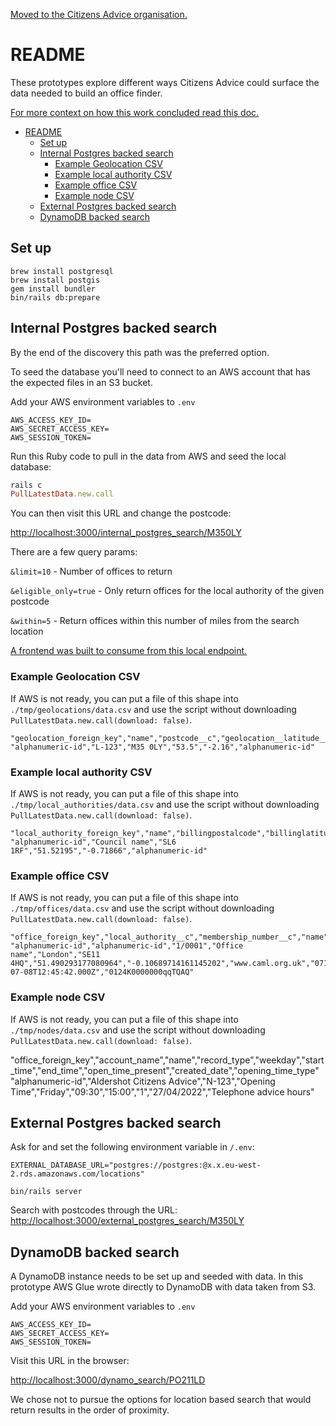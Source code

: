 [Moved to the Citizens Advice organisation.](https://github.com/citizensadvice/find-your-local-citizens-advice-api-prototype)

# README

These prototypes explore different ways Citizens Advice could surface the data needed to build an office finder.

[For more context on how this work concluded read this doc.](https://docs.google.com/document/d/1qeUYvFeTEVVdWHqOpGzUn3l_XwpCKRROKuOxqXTXCTQ/edit#)

- [README](#readme)
  - [Set up](#set-up)
  - [Internal Postgres backed search](#internal-postgres-backed-search)
    - [Example Geolocation CSV](#example-geolocation-csv)
    - [Example local authority CSV](#example-local-authority-csv)
    - [Example office CSV](#example-office-csv)
    - [Example node CSV](#example-node-csv)
  - [External Postgres backed search](#external-postgres-backed-search)
  - [DynamoDB backed search](#dynamodb-backed-search)

## Set up

```
brew install postgresql
brew install postgis
gem install bundler
bin/rails db:prepare
```

## Internal Postgres backed search

By the end of the discovery this path was the preferred option.

To seed the database you'll need to connect to an AWS account that has the expected files in an S3 bucket.

Add your AWS environment variables to `.env`

```
AWS_ACCESS_KEY_ID=
AWS_SECRET_ACCESS_KEY=
AWS_SESSION_TOKEN=
```

Run this Ruby code to pull in the data from AWS and seed the local database:

```ruby
rails c
PullLatestData.new.call
```

You can then visit this URL and change the postcode:

<http://localhost:3000/internal_postgres_search/M350LY>

There are a few query params:

`&limit=10` - Number of offices to return

`&eligible_only=true` - Only return offices for the local authority of the given postcode

`&within=5` - Return offices within this number of miles from the search location

[A frontend was built to consume from this local endpoint.](https://github.com/dxw/find-your-local-citizens-advice-frontend-prototype)

### Example Geolocation CSV

If AWS is not ready, you can put a file of this shape into `./tmp/geolocations/data.csv` and use the script without downloading `PullLatestData.new.call(download: false)`.

```
"geolocation_foreign_key","name","postcode__c","geolocation__latitude__s","geolocation__longitude__s","local_authority__c"
"alphanumeric-id","L-123","M35 0LY","53.5","-2.16","alphanumeric-id"
```

### Example local authority CSV

If AWS is not ready, you can put a file of this shape into `./tmp/local_authorities/data.csv` and use the script without downloading `PullLatestData.new.call(download: false)`.

```
"local_authority_foreign_key","name","billingpostalcode","billinglatitude","billinglongitude","recordtypeid"
"alphanumeric-id","Council name","SL6 1RF","51.52195","-0.71866","alphanumeric-id"
```

### Example office CSV

If AWS is not ready, you can put a file of this shape into `./tmp/offices/data.csv` and use the script without downloading `PullLatestData.new.call(download: false)`.

```
"office_foreign_key","local_authority__c","membership_number__c","name","billingcity","billingpostalcode","billinglatitude","billinglongitude","website","phone","email__c","closed__c","lastmodifieddate","recordtypeid"
"alphanumeric-id","alphanumeric-id","1/0001","Office name","London","SE11 4HQ","51.490293177080964","-0.10689714161145202","www.caml.org.uk","07123456789","email@example.org.uk","false","2022-07-08T12:45:42.000Z","0124K0000000qqTQAQ"
```

### Example node CSV

If AWS is not ready, you can put a file of this shape into `./tmp/nodes/data.csv` and use the script without downloading `PullLatestData.new.call(download: false)`.

"office_foreign_key","account_name","name","record_type","weekday","start_time","end_time","open_time_present","created_date","opening_time_type"
"alphanumeric-id","Aldershot Citizens Advice","N-123","Opening Time","Friday","09:30","15:00","1","27/04/2022","Telephone advice hours"

## External Postgres backed search

Ask for and set the following environment variable in `/.env`:

```
EXTERNAL_DATABASE_URL="postgres://postgres:@x.x.eu-west-2.rds.amazonaws.com/locations"
```

```
bin/rails server
```

Search with postcodes through the URL:
<http://localhost:3000/external_postgres_search/M350LY>

## DynamoDB backed search

A DynamoDB instance needs to be set up and seeded with data. In this prototype AWS Glue wrote directly to DynamoDB with data taken from S3.

Add your AWS environment variables to `.env`

```
AWS_ACCESS_KEY_ID=
AWS_SECRET_ACCESS_KEY=
AWS_SESSION_TOKEN=
```

Visit this URL in the browser:

<http://localhost:3000/dynamo_search/PO211LD>

We chose not to pursue the options for location based search that would return results in the order of proximity.

